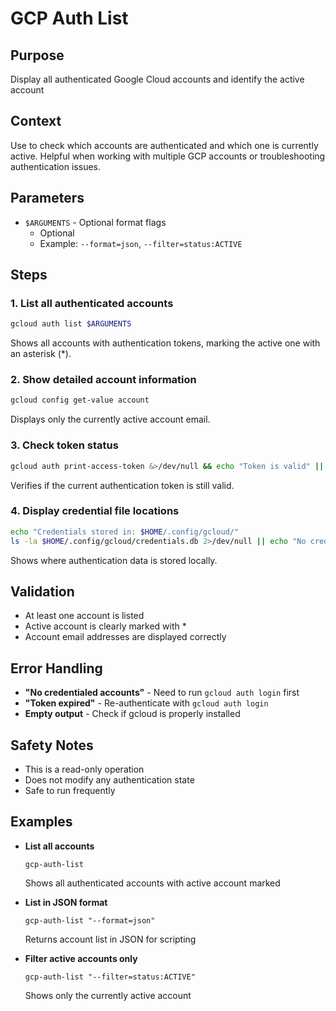 # GCP Auth List

## Purpose
Display all authenticated Google Cloud accounts and identify the active account

## Context
Use to check which accounts are authenticated and which one is currently active. Helpful when working with multiple GCP accounts or troubleshooting authentication issues.

## Parameters
- `$ARGUMENTS` - Optional format flags
  - Optional
  - Example: `--format=json`, `--filter=status:ACTIVE`

## Steps

### 1. List all authenticated accounts
```bash
gcloud auth list $ARGUMENTS
```
Shows all accounts with authentication tokens, marking the active one with an asterisk (*).

### 2. Show detailed account information
```bash
gcloud config get-value account
```
Displays only the currently active account email.

### 3. Check token status
```bash
gcloud auth print-access-token &>/dev/null && echo "Token is valid" || echo "Token is invalid/expired"
```
Verifies if the current authentication token is still valid.

### 4. Display credential file locations
```bash
echo "Credentials stored in: $HOME/.config/gcloud/"
ls -la $HOME/.config/gcloud/credentials.db 2>/dev/null || echo "No credentials database found"
```
Shows where authentication data is stored locally.

## Validation
- At least one account is listed
- Active account is clearly marked with *
- Account email addresses are displayed correctly

## Error Handling
- **"No credentialed accounts"** - Need to run `gcloud auth login` first
- **"Token expired"** - Re-authenticate with `gcloud auth login`
- **Empty output** - Check if gcloud is properly installed

## Safety Notes
- This is a read-only operation
- Does not modify any authentication state
- Safe to run frequently

## Examples
- **List all accounts**
  ```
  gcp-auth-list
  ```
  Shows all authenticated accounts with active account marked

- **List in JSON format**
  ```
  gcp-auth-list "--format=json"
  ```
  Returns account list in JSON for scripting

- **Filter active accounts only**
  ```
  gcp-auth-list "--filter=status:ACTIVE"
  ```
  Shows only the currently active account
